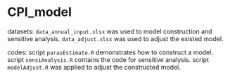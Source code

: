 # CPI_model
datasets:
`data_annual_input.xlsx` was used to model construction and sensitive analysis.
`data_adjust.xlsx` was used to adjust the existed model.

codes:
script `parasEstimate.R` demonstrates how to construct a model.
script `sensiAnalysis.R` contains the code for sensitive analysis.
script `modelAdjust.R` was applied to adjust the constructed model.
